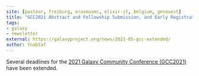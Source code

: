 ```yaml
---
site: [pasteur, freiburg, erasmusmc, elixir-it, belgium, genouest]
title: "GCC2021 Abstract and Fellowship Submission, and Early Registration Deadlines Extended"
tags: 
- galaxy
- newsletter
external: https://galaxyproject.org/news/2021-05-gcc-extended/
author: tnabtaf
---
```

Several deadlines for the [2021 Galaxy Community Conference (GCC2021)](https://www.vibconferences.be/events/gcc2021-virtual-edition) have been extended.
